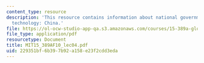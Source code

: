 ```yaml
---
content_type: resource
description: 'This resource contains information about national government, international
  technology: China.'
file: https://ol-ocw-studio-app-qa.s3.amazonaws.com/courses/15-389a-global-entrepreneurship-lab-asia-pacific-fall-2010/229351bf6b397b92a158e23f2cdd3eda_MIT15_389AF10_lec04.pdf
file_type: application/pdf
resourcetype: Document
title: MIT15_389AF10_lec04.pdf
uid: 229351bf-6b39-7b92-a158-e23f2cdd3eda
---
```

